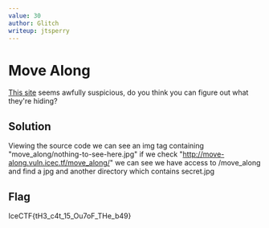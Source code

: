 ```yaml
---
value: 30
author: Glitch
writeup: jtsperry
---
```


# Move Along

  [This site](http://move-along.vuln.icec.tf/) seems awfully suspicious, do you think you can figure out what they're hiding? 

## Solution

Viewing the source code we can see an img tag containing "move_along/nothing-to-see-here.jpg"
if we check "http://move-along.vuln.icec.tf/move_along/"
we can see we have access to /move_along and find a jpg and another directory which contains secret.jpg

## Flag

IceCTF{tH3_c4t_15_Ou7oF_THe_b49}
